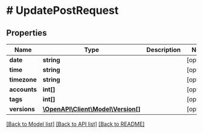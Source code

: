 # # UpdatePostRequest

## Properties

Name | Type | Description | Notes
------------ | ------------- | ------------- | -------------
**date** | **string** |  | [optional]
**time** | **string** |  | [optional]
**timezone** | **string** |  | [optional]
**accounts** | **int[]** |  | [optional]
**tags** | **int[]** |  | [optional]
**versions** | [**\OpenAPI\Client\Model\Version[]**](Version.md) |  | [optional]

[[Back to Model list]](../../README.md#models) [[Back to API list]](../../README.md#endpoints) [[Back to README]](../../README.md)
